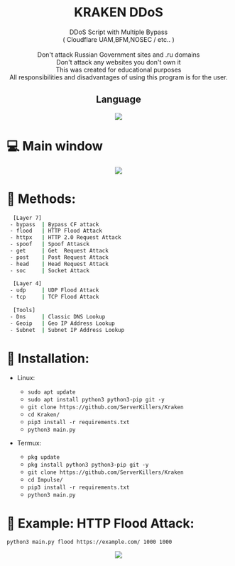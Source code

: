 <div align=center>
 
 # KRAKEN DDoS
</p>
 DDoS Script with Multiple Bypass<br>( Cloudflare UAM,BFM,NOSEC / etc.. )<br/><br/>
 Don't attack Russian Government sites and .ru domains<br>
 Don't attack any websites you don't own it<br/>
 This was created for educational purposes<br/>
 All responsibilities and disadvantages of using this program is for the user.
 

## Language</br>

 <img src="https://img.shields.io/badge/Python-FFDD00?style=for-the-badge&logo=python&logoColor=blue"/></br>
</div>

# :computer: Main window
<p align="center">
  <img src="https://i.imgur.com/h72OZpu.jpeg">
</p>


# :satellite: Methods:

```sh
  [Layer 7]
 - bypass  | Bypass CF attack
 - flood   | HTTP Flood Attack 
 - httpx   | HTTP 2.0 Request Attack 
 - spoof   | Spoof Attasck
 - get     | Get  Request Attack
 - post    | Post Request Attack
 - head    | Head Request Attack
 - soc     | Socket Attack
 
  [Layer 4]
 - udp     | UDP Flood Attack
 - tcp     | TCP Flood Attack
  
  [Tools]
 - Dns     | Classic DNS Lookup
 - Geoip   | Geo IP Address Lookup
 - Subnet  | Subnet IP Address Lookup
```


# :gift: Installation:
* Linux:
  * `sudo apt update`
  * `sudo apt install python3 python3-pip git -y`
  * `git clone https://github.com/ServerKillers/Kraken`
  * `cd Kraken/`
  * `pip3 install -r requirements.txt`
  * `python3 main.py`

* Termux:
  * `pkg update`
  * `pkg install python3 python3-pip git -y`
  * `git clone https://github.com/ServerKillers/Kraken`
  * `cd Impulse/`
  * `pip3 install -r requirements.txt`
  * `python3 main.py`

# :rocket: Example: HTTP Flood Attack:
```python3 main.py flood https://example.com/ 1000 1000```
<p align="center">
  <img src="https://i.imgur.com/XJztNu9.png">
</p>
